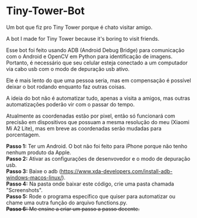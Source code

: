 # Tiny-Tower-Bot
Um bot que fiz pro Tiny Tower porque é chato visitar amigo.

A bot I made for Tiny Tower because it's boring to visit friends.

Esse bot foi feito usando ADB (Android Debug Bridge) para comunicação com o Android e OpenCV em Python para identificação de imagens. Portanto, é necessário que seu celular esteja conectado a um computador via cabo usb com o modo de depuração usb ativo.

Ele é mais lento do que uma pessoa seria, mas em compensação é possível deixar o bot rodando enquanto faz outras coisas.

A ideia do bot não é automatizar tudo, apenas a visita a amigos, mas outras automatizações poderão vir com o passar do tempo. 

Atualmente as coordenadas estão por pixel, então só funcionará com precisão em dispositivos que possuam a mesma resolução do meu (Xiaomi Mi A2 Lite), mas em breve as coordenadas serão mudadas para porcentagem.

<b>Passo 1:</b> Ter um Android. O bot não foi feito para iPhone porque não tenho nenhum produto da Apple.<br/>
<b>Passo 2:</b> Ativar as configurações de desenvovedor e o modo de depuração usb.<br/>
<b>Passo 3:</b> Baixe o adb (https://www.xda-developers.com/install-adb-windows-macos-linux/).<br/>
<b>Passo 4:</b> Na pasta onde baixar este código, crie uma pasta chamada "Screenshots".<br/>
<b>Passo 5:</b> Rode o programa específico que quiser para automatizar ou chame uma outra função do arquivo functions.py.<br/>
<strike><b>Passo 6:</b> Me ensine a criar um passo a passo decente.</strike><br/>
